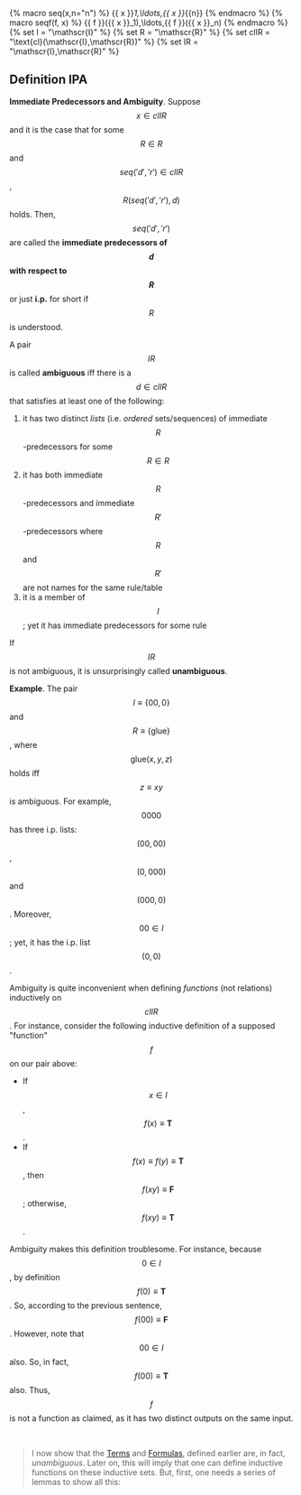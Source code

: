{% macro seq(x,n="n") %} {{ x }}_1,\ldots,{{ x }}_{{n}} {% endmacro %}
{% macro seqf(f, x) %} {{ f }}({{ x }}_1),\ldots,{{ f }}({{ x }}_n) {% endmacro %}
{% set I = "\\mathscr{I}" %}
{% set R = "\\mathscr{R}" %}
{% set clIR = "\\text{cl}(\\mathscr{I},\\mathscr{R})" %}
{% set IR = "\\mathscr{I},\\mathscr{R}" %}


## Definition IPA

**Immediate Predecessors and Ambiguity**. Suppose $$x\in{{clIR}}$$ and it is the case that for some $$R\in{{R}}$$ and $${{seq('d','r')}}\in{{clIR}}$$, $$R({{seq('d','r')}},d)$$ holds. Then, $${{seq('d','r')}}$$ are called the **immediate predecessors of $$d$$ with respect to $$R$$** or just **i.p.** for short if $$R$$ is understood.

A pair $${{IR}}$$ is called **ambiguous** iff there is a $$d\in{{clIR}}$$ that satisfies at least one of the following:
1. it has two distinct _lists_ (i.e. _ordered_ sets/sequences) of immediate $$R$$-predecessors for some $$R\in{{R}}$$
2. it has both immediate $$R$$-predecessors and immediate $$R'$$-predecessors where $$R$$ and $$R'$$ are not names for the same rule/table
3. it is a member of $${{I}}$$; yet it has immediate predecessors for some rule

If $${{IR}}$$ is not ambiguous, it is unsurprisingly called **unambiguous**.

**Example**. The pair $${{I}}\equiv\{00,0\}$$ and $${{R}}\equiv\{\text{glue}\}$$, where $$\text{glue}(x,y,z)$$ holds iff $$z \equiv xy$$ is ambiguous. For example, $$0000$$ has three i.p. lists: $$(00,00)$$, $$(0,000)$$ and $$(000,0)$$. Moreover, $$00\in{{I}}$$; yet, it has the i.p. list $$(0,0)$$.

Ambiguity is quite inconvenient when defining _functions_ (not relations) inductively on $${{clIR}}$$. For instance, consider the following inductive definition of a supposed "function" $$f$$ on our pair above:
* If $$x\in{{I}}$$, $$f(x)\equiv\mathbf{T}$$.
* If $$f(x)\equiv f(y)\equiv\mathbf{T}$$, then $$f(xy)\equiv\mathbf{F}$$; otherwise, $$f(xy)\equiv\mathbf{T}$$.

Ambiguity makes this definition troublesome. For instance, because $$0\in{{I}}$$, by definition $$f(0)\equiv\mathbf{T}$$. So, according to the previous sentence, $$f(00)\equiv\mathbf{F}$$. However, note that $$00\in{{I}}$$ also. So, in fact, $$f(00)\equiv\mathbf{T}$$ also. Thus, $$f$$ is not a function as claimed, as it has two distinct outputs on the same input.


&nbsp;
> I now show that the [Terms](../refined_strings/README.md#definition-terms) and [Formulas](../refined_strings/README.md#definition-wff), defined earlier are, in fact, _unambiguous_. Later on, this will imply that one can define inductive functions on these inductive sets. But, first, one needs a series of lemmas to show all this: